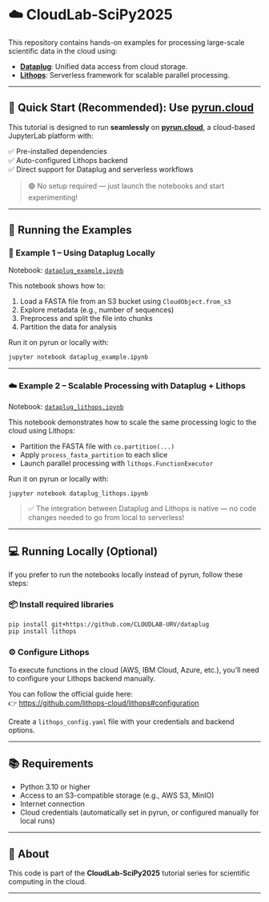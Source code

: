 # ☁️ CloudLab-SciPy2025

This repository contains hands-on examples for processing large-scale scientific data in the cloud using:

- [**Dataplug**](https://github.com/CLOUDLAB-URV/dataplug): Unified data access from cloud storage.
- [**Lithops**](https://github.com/lithops-cloud/lithops): Serverless framework for scalable parallel processing.

---

## 🚀 Quick Start (Recommended): Use [pyrun.cloud](https://pyrun.cloud)

This tutorial is designed to run **seamlessly** on [**pyrun.cloud**](https://pyrun.cloud), a cloud-based JupyterLab platform with:

✅ Pre-installed dependencies  
✅ Auto-configured Lithops backend  
✅ Direct support for Dataplug and serverless workflows

> 🟢 No setup required — just launch the notebooks and start experimenting!

---

## 🧪 Running the Examples

### 📁 Example 1 – Using Dataplug Locally

Notebook: [`dataplug_example.ipynb`](dataplug_example.ipynb)

This notebook shows how to:

1. Load a FASTA file from an S3 bucket using `CloudObject.from_s3`
2. Explore metadata (e.g., number of sequences)
3. Preprocess and split the file into chunks
4. Partition the data for analysis

Run it on pyrun or locally with:

```bash
jupyter notebook dataplug_example.ipynb
```

---

### ☁️ Example 2 – Scalable Processing with Dataplug + Lithops

Notebook: [`dataplug_lithops.ipynb`](dataplug_lithops.ipynb)

This notebook demonstrates how to scale the same processing logic to the cloud using Lithops:

- Partition the FASTA file with `co.partition(...)`
- Apply `process_fasta_partition` to each slice
- Launch parallel processing with `lithops.FunctionExecutor`

Run it on pyrun or locally with:

```bash
jupyter notebook dataplug_lithops.ipynb
```

> ✅ The integration between Dataplug and Lithops is native — no code changes needed to go from local to serverless!

---

## 💻 Running Locally (Optional)

If you prefer to run the notebooks locally instead of pyrun, follow these steps:

### 📦 Install required libraries

```bash
pip install git+https://github.com/CLOUDLAB-URV/dataplug
pip install lithops
```

### ⚙️ Configure Lithops

To execute functions in the cloud (AWS, IBM Cloud, Azure, etc.), you’ll need to configure your Lithops backend manually.

You can follow the official guide here:  
👉 https://github.com/lithops-cloud/lithops#configuration

Create a `lithops_config.yaml` file with your credentials and backend options.

---

## 📚 Requirements

- Python 3.10 or higher
- Access to an S3-compatible storage (e.g., AWS S3, MinIO)
- Internet connection
- Cloud credentials (automatically set in pyrun, or configured manually for local runs)

---

## 📣 About

This code is part of the **CloudLab-SciPy2025** tutorial series for scientific computing in the cloud.  

---
